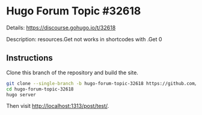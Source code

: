 # Hugo Forum Topic #32618

Details: <https://discourse.gohugo.io/t/32618>

Description: resources.Get not works in shortcodes with .Get 0

## Instructions

Clone this branch of the repository and build the site.

```bash
git clone --single-branch -b hugo-forum-topic-32618 https://github.com/jmooring/hugo-testing hugo-forum-topic-32618
cd hugo-forum-topic-32618
hugo server
```

Then visit <http://localhost:1313/post/test/>.
